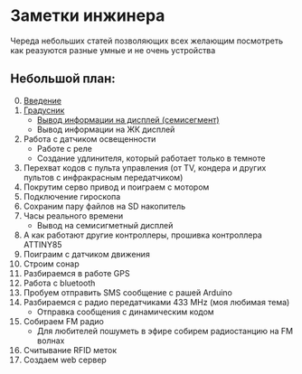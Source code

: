 # Заметки инжинера
Череда небольших статей позволяющих всех желающим посмотреть как реазуются разные умные и не очень устройства

## Небольшой план:

0. [Введение](notes/00-About-Arduino.md)
1. [Градусник](notes/01-Thermometer.md)
    * [Вывод информации на дисплей (семисегмент)](notes/01p2-Thermometer-4d7s.md)
    * Вывод информации на ЖК дисплей
2. Работа с датчиком освещенности
    * Работе с реле
    * Создание удлинителя, который работает только в темноте
3. Перехват кодов с пульта управления (от TV, кондера и других пультов с инфракрасным передатчиком)
4. Покрутим серво привод и поиграем с мотором
5. Подключение гироскопа
6. Сохраним пару файлов на SD накопитель
7. Часы реального времени
    * Вывод на семисигметный дисплей
8. А как работают другие контроллеры, прошивка контроллера ATTINY85
9. Поиграим с датчиком движения
10. Строим сонар
11. Разбираемся в работе GPS
12. Работа с bluetooth
13. Пробуем отправить SMS сообщение с рашей Arduino
14. Разбираемся с радио передатчиками 433 MHz (моя любимая тема)
    * Отправка сообщения с динамическим кодом
15. Собираем FM радио
    * Для любителей пошуметь в эфире собирем радиостанцию на FM волнах
16. Считывание RFID меток
17. Создаем web сервер

